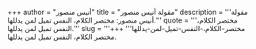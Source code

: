 +++
author = "أنيس منصور"
title = "مقولة أنيس منصور"
description = '''مقولة أنيس منصور: مختصر الكلام، النفس تميل لمن يدللها.'''
quote = '''مختصر الكلام، النفس تميل لمن يدللها.'''
slug = '''مختصر-الكلام،-النفس-تميل-لمن-يدللها'''
+++
مختصر الكلام، النفس تميل لمن يدللها.
